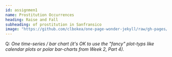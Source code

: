 ```yaml
---
id: assignmen1
name: Prostitution Occurrences
heading: Raise and Fall
subheading: of prostitution in Sanfransico 
image: "https://github.com/clbokea/one-page-wonder-jekyll/raw/gh-pages/area_chart.png"
---
```







Q: _One time-series / bar chart (it's OK to use the "fancy" plot-typs like calendar plots or polar bar-charts from Week 2, Part 4)._
